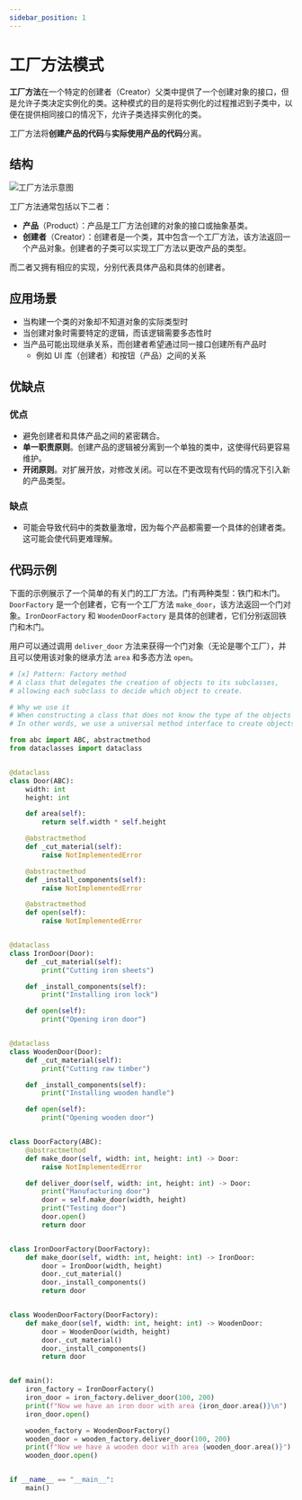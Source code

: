 ```yaml
---
sidebar_position: 1
---
```


# 工厂方法模式
**工厂方法**在一个特定的创建者（Creator）父类中提供了一个创建对象的接口，但是允许子类决定实例化的类。这种模式的目的是将实例化的过程推迟到子类中，以便在提供相同接口的情况下，允许子类选择实例化的类。

工厂方法将**创建产品的代码**与**实际使用产品的代码**分离。

## 结构

![工厂方法示意图](https://refactoringguru.cn/images/patterns/diagrams/factory-method/structure.png)

工厂方法通常包括以下二者：
- **产品**（Product）：产品是工厂方法创建的对象的接口或抽象基类。
- **创建者**（Creator）：创建者是一个类，其中包含一个工厂方法，该方法返回一个产品对象。创建者的子类可以实现工厂方法以更改产品的类型。

而二者又拥有相应的实现，分别代表具体产品和具体的创建者。

## 应用场景

- 当构建一个类的对象却不知道对象的实际类型时
- 当创建对象时需要特定的逻辑，而该逻辑需要多态性时
- 当产品可能出现继承关系，而创建者希望通过同一接口创建所有产品时
  - 例如 UI 库（创建者）和按钮（产品）之间的关系

## 优缺点
### 优点
- 避免创建者和具体产品之间的紧密耦合。
- **单一职责原则**。创建产品的逻辑被分离到一个单独的类中，这使得代码更容易维护。
- **开闭原则**。对扩展开放，对修改关闭。可以在不更改现有代码的情况下引入新的产品类型。

### 缺点
- 可能会导致代码中的类数量激增，因为每个产品都需要一个具体的创建者类。这可能会使代码更难理解。

## 代码示例

下面的示例展示了一个简单的有关门的工厂方法。门有两种类型：铁门和木门。`DoorFactory` 是一个创建者，它有一个工厂方法 `make_door`，该方法返回一个门对象。`IronDoorFactory` 和 `WoodenDoorFactory` 是具体的创建者，它们分别返回铁门和木门。

用户可以通过调用 `deliver_door` 方法来获得一个门对象（无论是哪个工厂），并且可以使用该对象的继承方法 `area` 和多态方法 `open`。

```python livecodes console=full
# [x] Pattern: Factory method
# A class that delegates the creation of objects to its subclasses,
# allowing each subclass to decide which object to create.

# Why we use it
# When constructing a class that does not know the type of the objects it will create
# In other words, we use a universal method interface to create objects, but the specific implementation is left to the subclasses

from abc import ABC, abstractmethod
from dataclasses import dataclass


@dataclass
class Door(ABC):
    width: int
    height: int

    def area(self):
        return self.width * self.height

    @abstractmethod
    def _cut_material(self):
        raise NotImplementedError

    @abstractmethod
    def _install_components(self):
        raise NotImplementedError

    @abstractmethod
    def open(self):
        raise NotImplementedError


@dataclass
class IronDoor(Door):
    def _cut_material(self):
        print("Cutting iron sheets")

    def _install_components(self):
        print("Installing iron lock")

    def open(self):
        print("Opening iron door")


@dataclass
class WoodenDoor(Door):
    def _cut_material(self):
        print("Cutting raw timber")

    def _install_components(self):
        print("Installing wooden handle")

    def open(self):
        print("Opening wooden door")


class DoorFactory(ABC):
    @abstractmethod
    def make_door(self, width: int, height: int) -> Door:
        raise NotImplementedError

    def deliver_door(self, width: int, height: int) -> Door:
        print("Manufacturing door")
        door = self.make_door(width, height)
        print("Testing door")
        door.open()
        return door


class IronDoorFactory(DoorFactory):
    def make_door(self, width: int, height: int) -> IronDoor:
        door = IronDoor(width, height)
        door._cut_material()
        door._install_components()
        return door


class WoodenDoorFactory(DoorFactory):
    def make_door(self, width: int, height: int) -> WoodenDoor:
        door = WoodenDoor(width, height)
        door._cut_material()
        door._install_components()
        return door


def main():
    iron_factory = IronDoorFactory()
    iron_door = iron_factory.deliver_door(100, 200)
    print(f"Now we have an iron door with area {iron_door.area()}\n")
    iron_door.open()

    wooden_factory = WoodenDoorFactory()
    wooden_door = wooden_factory.deliver_door(100, 200)
    print(f"Now we have a wooden door with area {wooden_door.area()}")
    wooden_door.open()


if __name__ == "__main__":
    main()
```